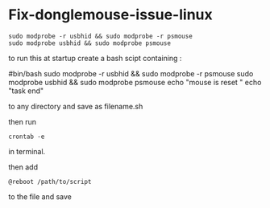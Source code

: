 # Fix-donglemouse-issue-linux


    sudo modprobe -r usbhid && sudo modprobe -r psmouse
    sudo modprobe usbhid && sudo modprobe psmouse

to run this at startup create a bash scipt containing :

#bin/bash
sudo modprobe -r usbhid && sudo modprobe -r psmouse
sudo modprobe usbhid && sudo modprobe psmouse
echo "mouse is reset "
echo "task end"

to any directory and save as filename.sh

then run 

    crontab -e

in terminal.

then add 

    @reboot /path/to/script

to the file and save 
